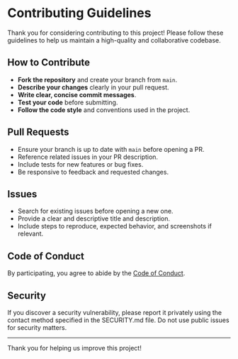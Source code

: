 
# Contributing Guidelines

Thank you for considering contributing to this project! Please follow these guidelines to help us maintain a high-quality and collaborative codebase.

## How to Contribute

- **Fork the repository** and create your branch from `main`.
- **Describe your changes** clearly in your pull request.
- **Write clear, concise commit messages**.
- **Test your code** before submitting.
- **Follow the code style** and conventions used in the project.

## Pull Requests

- Ensure your branch is up to date with `main` before opening a PR.
- Reference related issues in your PR description.
- Include tests for new features or bug fixes.
- Be responsive to feedback and requested changes.

## Issues

- Search for existing issues before opening a new one.
- Provide a clear and descriptive title and description.
- Include steps to reproduce, expected behavior, and screenshots if relevant.

## Code of Conduct

By participating, you agree to abide by the [Code of Conduct](./CODE_OF_CONDUCT.md).

## Security

If you discover a security vulnerability, please report it privately using the contact method specified in the SECURITY.md file. Do not use public issues for security matters.

---
Thank you for helping us improve this project!
